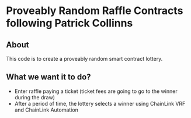 # Proveably Random Raffle Contracts following Patrick Collinns

## About

This code is to create a proveably random smart contract lottery.

## What we want it to do?

- Enter raffle paying a ticket (ticket fees are going to go to the winner during the draw)
- After a period of time, the lottery selects a winner using ChainLink VRF and ChainLink Automation 
